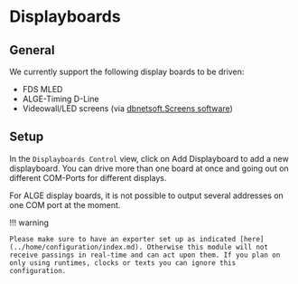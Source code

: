 ﻿# Displayboards

## General

We currently support the following display boards to be driven: 

* FDS MLED
* ALGE-Timing D-Line
* Videowall/LED screens (via [dbnetsoft.Screens software](https://www.dbnetsoft.com/product/screens/))

## Setup

In the `Displayboards Control` view, click on Add Displayboard to add a new displayboard. You can drive more than one board at once and going out on different COM-Ports for different displays. 

For ALGE display boards, it is not possible to output several addresses on one COM port at the moment.

!!! warning

    Please make sure to have an exporter set up as indicated [here](../home/configuration/index.md). Otherwise this module will not receive passings in real-time and can act upon them. If you plan on only using runtimes, clocks or texts you can ignore this configuration.